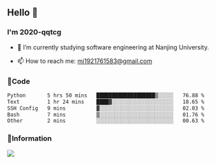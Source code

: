 ## Hello 👋


### I'm 2020-qqtcg

- 🔭 I’m currently studying software engineering at Nanjing University. 
<!-- - 🌱 I’m currently learning MLsys and -->
<!-- - 👯 I’m looking to collaborate on ... -->
<!-- - 🤔 I’m looking for help with ... -->
<!-- - 💬 Ask me about ... -->
- 📫 How to reach me: mj1921761583@gmail.com
<!-- - 😄 Pronouns: ... -->
<!-- - ⚡ Fun fact: ... -->

### 🌱Code
<!--START_SECTION:waka-->

```txt
Python       5 hrs 50 mins   ███████████████████▒░░░░░   76.88 %
Text         1 hr 24 mins    ████▓░░░░░░░░░░░░░░░░░░░░   18.65 %
SSH Config   9 mins          ▓░░░░░░░░░░░░░░░░░░░░░░░░   02.03 %
Bash         7 mins          ▒░░░░░░░░░░░░░░░░░░░░░░░░   01.76 %
Other        2 mins          ░░░░░░░░░░░░░░░░░░░░░░░░░   00.63 %
```

<!--END_SECTION:waka-->

### 💬Information
![](https://github-readme-stats.vercel.app/api?username=2020-qqtcg&theme=buefy&hide_border=false)


<!-- <div align="center"> <img src="https://github-readme-activity-graph.vercel.app/graph?username=2020-qqtcg&theme=minimal" /> </div> -->


